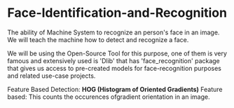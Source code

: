 # Face-Identification-and-Recognition
The ability of Machine System to recognize an person's face in an image. We will teach the machine how to detect and recognize a face.

We will be using the Open-Source Tool for this purpose, one of them is very famous and extensively used is 'Dlib' that has 'face_recognition' package that gives us access to pre-created models for face-recognition purposes and related use-case projects.

Feature Based Detection: **HOG (Histogram of Oriented Gradients)** Feature based: This counts the occurences ofgradient orientation in an image.
